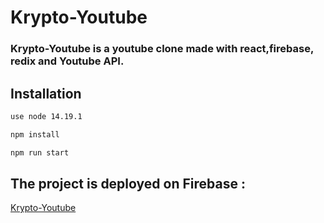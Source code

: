 # Krypto-Youtube

### Krypto-Youtube is a youtube clone made with react,firebase, redix and Youtube API.

## Installation

```bash
use node 14.19.1

npm install

npm run start
```

## The project is deployed on Firebase :

[Krypto-Youtube](https://krypto-8e6ed.web.app/auth)
